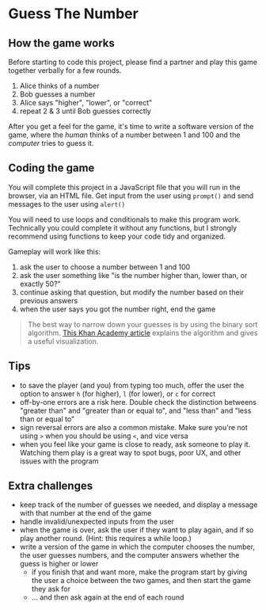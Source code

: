 # Guess The Number 

## How the game works
Before starting to code this project, please find a partner and play this game together verbally for a few rounds.

1. Alice thinks of a number
2. Bob guesses a number
3. Alice says "higher", "lower", or "correct"
4. repeat 2 & 3 until Bob guesses correctly

After you get a feel for the game, it's time to write a software version of the game, where the *human* thinks of a number between 1 and 100 and the *computer* tries to guess it.

## Coding the game

You will complete this project in a JavaScript file that you will run in the browser, via an HTML file. Get input from the user using `prompt()` and send messages to the user using `alert()`

You will need to use loops and conditionals to make this program work. Technically you could complete it without any functions, but I strongly recommend using functions to keep your code tidy and organized. 

Gameplay will work like this: 
1. ask the user to choose a number between 1 and 100
1. ask the user something like "is the number higher than, lower than, or exactly 50?"
3. continue asking that question, but modify the number based on their previous answers
4. when the user says you got the number right, end the game

> The best way to narrow down your guesses is by using the binary sort algorithm. [This Khan Academy article](https://www.khanacademy.org/computing/computer-science/algorithms/intro-to-algorithms/a/a-guessing-game) explains the algorithm and gives a useful visualization. 

## Tips
* to save the player (and you) from typing too much, offer the user the option to answer `h` (for higher), `l` (for lower), or `c` for correct
* off-by-one errors are a risk here. Double check the distinction betweens "greater than" and "greater than or equal to", and "less than" and "less than or equal to"
* sign reversal errors are also a common mistake. Make sure you're not using `>` when you should be using `<`, and vice versa
* when you feel like your game is close to ready, ask someone to play it. Watching them play is a great way to spot bugs, poor UX, and other issues with the program

## Extra challenges
* keep track of the number of guesses we needed, and display a message with that number at the end of the game
* handle invalid/unexpected inputs from the user
* when the game is over, ask the user if they want to play again, and if so play another round. (Hint: this requires a while loop.) 
* write a version of the game in which the computer chooses the number, the user guesses numbers, and the computer answers whether the guess is higher or lower
  * if you finish that and want more, make the program start by giving the user a choice between the two games, and then start the game they ask for
  * ... and then ask again at the end of each round
